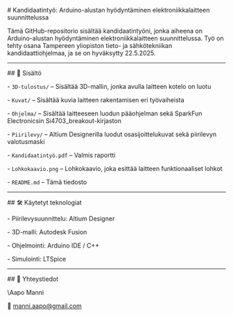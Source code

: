 \# Kandidaatintyö: Arduino-alustan hyödyntäminen elektroniikkalaitteen suunnittelussa



Tämä GitHub-repositorio sisältää kandidaatintyöni, jonka aiheena on Arduino-alustan hyödyntäminen elektroniikkalaitteen suunnittelussa. Työ on tehty osana Tampereen yliopiston tieto- ja sähkötekniikan kandidaattiohjelmaa, ja se on hyväksytty 22.5.2025.



---



\## 📁 Sisältö



\- `3D-tulostus/` – Sisältää 3D-mallin, jonka avulla laitteen kotelo on luotu  

\- `Kuvat/` – Sisältää kuvia laitteen rakentamisen eri työvaiheista  

\- `Ohjelma/` – Sisältää laitteeseen luodun pääohjelman sekä SparkFun Electronicsin Si4703\_breakout-kirjaston  

\- `Piirilevy/` – Altium Designerilla luodut osasijoittelukuvat sekä piirilevyn valotusmaski  

\- `Kandidaatintyö.pdf` – Valmis raportti  

\- `Lohkokaavio.png` – Lohkokaavio, joka esittää laitteen funktionaaliset lohkot  

\- `README.md` – Tämä tiedosto



---



\## 🛠️ Käytetyt teknologiat



\- Piirilevysuunnittelu: Altium Designer  

\- 3D-malli: Autodesk Fusion  

\- Ohjelmointi: Arduino IDE / C++  

\- Simulointi: LTSpice



---



\## 📨 Yhteystiedot



\Aapo Manni  

📧 manni.aapo@gmail.com  





